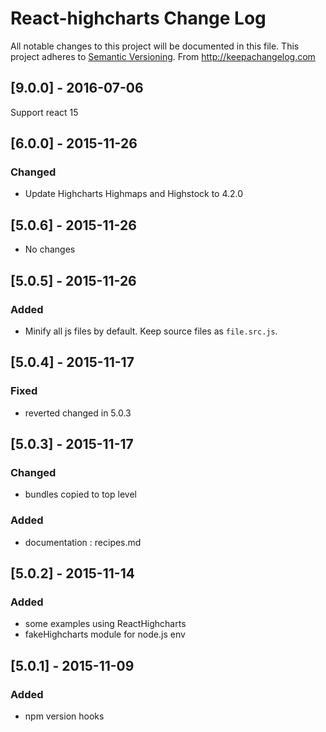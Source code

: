 # React-highcharts Change Log
All notable changes to this project will be documented in this file.
This project adheres to [Semantic Versioning](http://semver.org/).
From http://keepachangelog.com

## [9.0.0] - 2016-07-06
Support react 15


## [6.0.0] - 2015-11-26
### Changed
- Update Highcharts Highmaps and Highstock to 4.2.0 

## [5.0.6] - 2015-11-26
- No changes

## [5.0.5] - 2015-11-26
### Added
- Minify all js files by default. Keep source files as `file.src.js`. 


## [5.0.4] - 2015-11-17
### Fixed
- reverted changed in 5.0.3


## [5.0.3] - 2015-11-17
### Changed
- bundles copied to top level

### Added
- documentation : recipes.md


## [5.0.2] - 2015-11-14
### Added
- some examples using ReactHighcharts
- fakeHighcharts module for node.js env


## [5.0.1] - 2015-11-09
### Added
- npm version hooks

